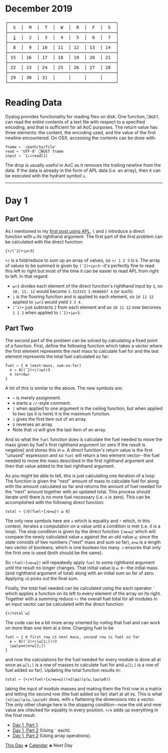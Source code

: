 # December 2019

<pre>
┌─────────────────────────────────────────┐
│  S  │  M  │  T  │  W  │  R  │  F  │  S  │
├─────────────────────────────────────────┤
│  <a href="#day-1">1</a>  │  2  │  3  │  4  │  5  │  6  │  7  │
├─────────────────────────────────────────┤
│  8  │  9  │ 10  │ 11  │ 12  │ 13  │ 14  │
├─────────────────────────────────────────┤
│ 15  │ 16  │ 17  │ 18  │ 19  │ 20  │ 21  │
├─────────────────────────────────────────┤
│ 22  │ 23  │ 24  │ 25  │ 26  │ 27  │ 28  │
├─────────────────────────────────────────┤
│ 29  │ 30  │ 31  │     │     │     │     │
└─────────────────────────────────────────┘
</pre>

# Reading Data

Dyalog provides functionality for reading files on disk. One function, `⎕NGET`, can read the entire contents of a text file with respect to a specified encoding, and that is sufficient for all AoC purposes. The return value has three elements: the content, the encoding used, and the value of the first newline encountered. On OSX, accessing the contents can be done with:
```
fname ← '/path/to/file'
read ← 'UTF-8' ⎕NGET fname
input ← ¯1↓⊃read[1]
```
The drop is usually useful in AoC as it removes the trailing newline from the data. If the data is already in the form of APL data (i.e. an array), then it can be executed with the hydrant symbol `⍎`.

---

# Day 1
## Part One

As I mentioned in my [first post using APL](https://ummaycoc.github.io/wc.apl/), `{` and `}` introduce a direct function with `⍵` its righthand argument. The first part of the first problem can be calculated with the direct function:
```
{+/(¯2)+⌊⍵÷3}
```

`+/` is a fold/reduce to sum up an array of values, so `+/ 1 2 3` is `6`. The array of values to be summed is given by `(¯2)+⌊⍵÷3`--it's perfectly fine to read this left to right but most of the time it can be easier to read APL from right to left. In that regard:
* `⍵÷3` divides each element of the direct function's righthand input by `3`, so `10, 11, 12` would become `3.333333 3.6666667 4` (or such).
* `⌊` is the flooring function and is applied to each element, so `10 11 12` applied to `⌊⍵÷3` would yield `3 3 4`.
* `(¯2)+` just subtracts `2` from each element and so `10 11 12` now becomes `1 1 2` when applied to `(¯2)+⌊⍵÷3`.

## Part Two
The second part of the problem can be solved by calculating a fixed point of a function. First, define the following function which takes a vector where the first element represents the _next_ mass to calculate fuel for and the last element represents the total fuel calculated so far:
```
fuel ← { ⍝ (next-mass, sum-so-far)
  e ← 0⌈(¯2)+⌊(⊃⍵)÷3
  e (e+⊃⌽⍵)
}
```
A lot of this is similar to the above. The new symbols are:
* `←` is merely assignment.
* `⍝` starts a `//`-style comment.
* `⌈` when applied to one argument is the ceiling function, but when applied to two (as it is here) it is the maximum function.
* `⊃` gives the first item out of an array.
* `⌽` reverses an array.
* Note that `⊃⌽` will give the last item of an array.

And so what the `fuel` function does is calculate the fuel needed to move the mass given by fuel's first righthand argument (or zero if the result is negative) and stores this in `e`. A direct function's return value is the first "unused" expression and so `fuel` will return a two element vector--the fuel needed to move the mass described in the first righthand argument and then that value added to the last righthand argument.

As you might be able to tell, this is just calculating one iteration of a loop. The function is given the "next" amount of mass to calculate fuel for along with the amount calculated so far and returns the amount of fuel needed for the "next" amount together with an updated total. This process should iterate until there is no more fuel necessary (i.e. `e` is zero). This can be accomplished with the following direct function:
```
total ← {⊃⌽(fuel⍣{⊃⍺=⍵}) ⍵ 0}
```

The only new symbols here are `=` which is equality and `⍣` which, in this context, iterates a computation on a value until a condition is met (i.e. it is a loop). The stop condition is given by the direct function `{⊃⍺=⍵}` which will compare the newly calculated value `⍺` against the an old value `⍵`; since the state consists of two numbers ("next" mass and sum so far), `⍺=⍵` is a length two vector of booleans, which is one boolean too many. `⊃` ensures that only the first one is used (both should be the same).

So `(fuel⍣{⊃⍺=⍵})` will repeatedly apply `fuel` to some righthand argument until the result no longer changes. That initial value is `⍵ 0`--the initial mass (and righthand argument of total) along with an initial sum so far of zero. Applying `⊃⌽` picks out the final sum.

Finally, the total fuel needed can be calculated using the each operator `¨` which applies a function on its left to every element of the array on its right. Together with a summing reduce `+/` the overall fuel total for all modules in an input vector can be calculated with the direct function:
```
{+/total¨⍵}
```

The code can be a bit more array oriented by noting that fuel and can work on more than one item at a time. Changing fuel to be
```
fuel ← { ⍝ first row is next mass, second row is fuel so far
  e ← 0⌈(¯2)+⌊(⍵[1;])÷3
  (⍴⍵)⍴∊e(e+⍵[2;])
}
```
and now the calculations for the fuel needed for every module is done all at once as `⍵[1;]` is a _row_ of masses to calculate fuel for and `⍵[2;]` is a _row_ of fuel added so far). Updating the total function results in:
```
total ← {+/∊(fuel⍣{∧/∊⍺=⍵})(∊2(⍴⍵))⍴(⍵,(⍴⍵)⍴0)}
```
taking the input of module masses and making them the first row in a matrix and letting the second row (the fuel added so far) start at all `0`s. This is what `(∊2(⍴⍵))⍴(⍵,(⍴⍵)⍴0)` does, with `∊` flattening the dimensions into a vector. The only other change here is the stopping condition--now the old and new value are checked for equality in every position. `+/∊` adds up everything in the final result.

* [Day 1, Part 1](https://github.com/ummaycoc/aoc-2019.apl/blob/master/src/Day01/day1-part1.apl).
* [Day 1, Part 2](https://github.com/ummaycoc/aoc-2019.apl/blob/master/src/Day01/day1-part2-each.apl) (Using `¨` each).
* [Day 1, Part 2](https://github.com/ummaycoc/aoc-2019.apl/blob/master/src/Day01/day1-part2-array.apl) (Using array operations).

[This Day](#day-1) ◈ [Calendar](#december-2019) ◈ Next Day
